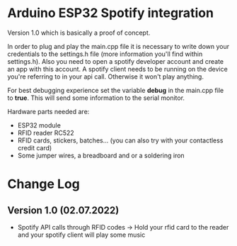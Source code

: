 # Arduino ESP32 Spotify integration

Version 1.0 which is basically a proof of concept. 

In order to plug and play the main.cpp file it is necessary to write down your credentials to the settings.h file (more information you'll find within settings.h). Also you need to open a spotify developer account and create an app with this account. 
A spotify client needs to be running on the device you're referring to in your api call. Otherwise it won't play anything.

For best debugging experience set the variable **debug** in the main.cpp file to **true**. This will send some information to the serial monitor. 

Hardware parts needed are:
- ESP32 module
- RFID reader RC522
- RFID cards, stickers, batches... (you can also try with your contactless credit card)
- Some jumper wires, a breadboard and or a soldering iron

# Change Log

## Version 1.0 (02.07.2022)

- Spotify API calls through RFID codes -> Hold your rfid card to the reader and your spotify client will play some music